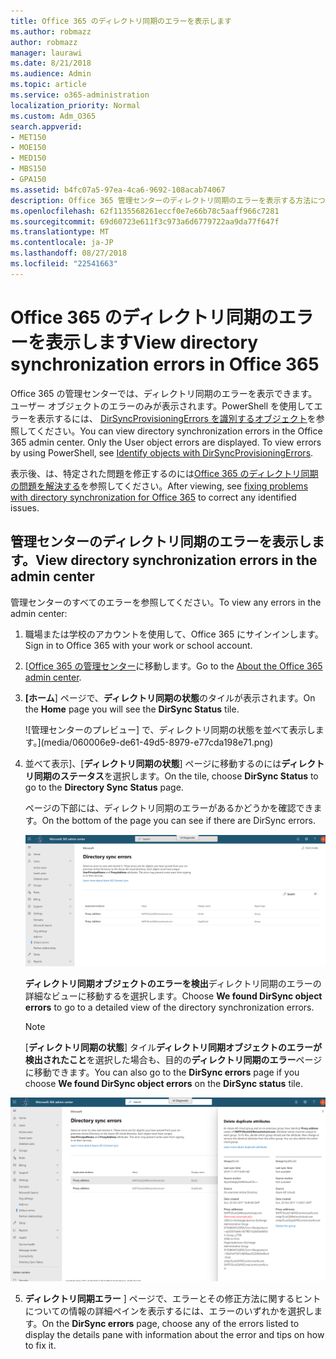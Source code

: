 ```yaml
---
title: Office 365 のディレクトリ同期のエラーを表示します
ms.author: robmazz
author: robmazz
manager: laurawi
ms.date: 8/21/2018
ms.audience: Admin
ms.topic: article
ms.service: o365-administration
localization_priority: Normal
ms.custom: Adm_O365
search.appverid:
- MET150
- MOE150
- MED150
- MBS150
- GPA150
ms.assetid: b4fc07a5-97ea-4ca6-9692-108acab74067
description: Office 365 管理センターのディレクトリ同期のエラーを表示する方法について説明します。
ms.openlocfilehash: 62f1135568261eccf0e7e66b78c5aaff966c7281
ms.sourcegitcommit: 69d60723e611f3c973a6d6779722aa9da77f647f
ms.translationtype: MT
ms.contentlocale: ja-JP
ms.lasthandoff: 08/27/2018
ms.locfileid: "22541663"
---
```

# <a name="view-directory-synchronization-errors-in-office-365"></a><span data-ttu-id="26f55-103">Office 365 のディレクトリ同期のエラーを表示します</span><span class="sxs-lookup"><span data-stu-id="26f55-103">View directory synchronization errors in Office 365</span></span>

<span data-ttu-id="26f55-p101">Office 365 の管理センターでは、ディレクトリ同期のエラーを表示できます。ユーザー オブジェクトのエラーのみが表示されます。PowerShell を使用してエラーを表示するには、 [DirSyncProvisioningErrors を識別するオブジェクト](https://go.microsoft.com/fwlink/p/?LinkId=798300)を参照してください。</span><span class="sxs-lookup"><span data-stu-id="26f55-p101">You can view directory synchronization errors in the Office 365 admin center. Only the User object errors are displayed. To view errors by using PowerShell, see [Identify objects with DirSyncProvisioningErrors](https://go.microsoft.com/fwlink/p/?LinkId=798300).</span></span>

<span data-ttu-id="26f55-107">表示後、は、特定された問題を修正するのには[Office 365 のディレクトリ同期の問題を解決する](fix-problems-with-directory-synchronization.md)を参照してください。</span><span class="sxs-lookup"><span data-stu-id="26f55-107">After viewing, see [fixing problems with directory synchronization for Office 365](fix-problems-with-directory-synchronization.md) to correct any identified issues.</span></span>
  
## <a name="view-directory-synchronization-errors-in-the-admin-center"></a><span data-ttu-id="26f55-108">管理センターのディレクトリ同期のエラーを表示します。</span><span class="sxs-lookup"><span data-stu-id="26f55-108">View directory synchronization errors in the admin center</span></span>

<span data-ttu-id="26f55-109">管理センターのすべてのエラーを参照してください。</span><span class="sxs-lookup"><span data-stu-id="26f55-109">To view any errors in the admin center:</span></span>
  
1. <span data-ttu-id="26f55-110">職場または学校のアカウントを使用して、Office 365 にサインインします。</span><span class="sxs-lookup"><span data-stu-id="26f55-110">Sign in to Office 365 with your work or school account.</span></span> 
    
2. <span data-ttu-id="26f55-111">[[Office 365 の管理センター](https://support.office.com/article/758befc4-0888-4009-9f14-0d147402fd23)に移動します。</span><span class="sxs-lookup"><span data-stu-id="26f55-111">Go to the [About the Office 365 admin center](https://support.office.com/article/758befc4-0888-4009-9f14-0d147402fd23).</span></span>
    
3. <span data-ttu-id="26f55-112">**[ホーム**] ページで、**ディレクトリ同期の状態**のタイルが表示されます。</span><span class="sxs-lookup"><span data-stu-id="26f55-112">On the **Home** page you will see the **DirSync Status** tile.</span></span> 
    
    ![管理センターのプレビュー] で、ディレクトリ同期の状態を並べて表示します。](media/060006e9-de61-49d5-8979-e77cda198e71.png)
  
4. <span data-ttu-id="26f55-114">並べて表示]、[**ディレクトリ同期の状態**] ページに移動するのには**ディレクトリ同期のステータス**を選択します。</span><span class="sxs-lookup"><span data-stu-id="26f55-114">On the tile, choose **DirSync Status** to go to the **Directory Sync Status** page.</span></span> 
    
    <span data-ttu-id="26f55-115">ページの下部には、ディレクトリ同期のエラーがあるかどうかを確認できます。</span><span class="sxs-lookup"><span data-stu-id="26f55-115">On the bottom of the page you can see if there are DirSync errors.</span></span>
    
    ![[ディレクトリ同期の状態] ページで、ディレクトリ同期オブジェクトのエラーがあるかどうかを確認できます。](media/882094a3-80d3-4aae-b90b-78b27047974c.png)
  
    <span data-ttu-id="26f55-117">**ディレクトリ同期オブジェクトのエラーを検出**ディレクトリ同期のエラーの詳細なビューに移動するを選択します。</span><span class="sxs-lookup"><span data-stu-id="26f55-117">Choose **We found DirSync object errors** to go to a detailed view of the directory synchronization errors.</span></span> 
    
    > [!NOTE]
    > <span data-ttu-id="26f55-118">[**ディレクトリ同期の状態**] タイル**ディレクトリ同期オブジェクトのエラーが検出されたこと**を選択した場合も、目的の**ディレクトリ同期のエラー**ページに移動できます。</span><span class="sxs-lookup"><span data-stu-id="26f55-118">You can also go to the **DirSync errors** page if you choose **We found DirSync object errors** on the **DirSync status** tile.</span></span> 
  
![ディレクトリ同期エラーのページ](media/a6e302d4-6be7-4e3a-b4b5-81c5a2c02952.png)
  
5. <span data-ttu-id="26f55-120">**ディレクトリ同期エラー** ] ページで、エラーとその修正方法に関するヒントについての情報の詳細ペインを表示するには、エラーのいずれかを選択します。</span><span class="sxs-lookup"><span data-stu-id="26f55-120">On the **DirSync errors** page, choose any of the errors listed to display the details pane with information about the error and tips on how to fix it.</span></span> 
